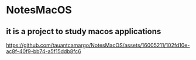 # NotesMacOS 

## it is a project to study macos applications

https://github.com/tauantcamargo/NotesMacOS/assets/16005211/102fd10e-ac8f-40f9-bb74-a5f15ddb8fc6


